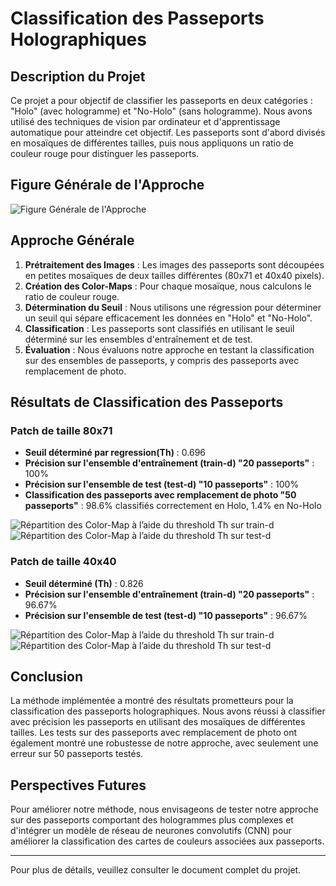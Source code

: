# Classification des Passeports Holographiques

## Description du Projet

Ce projet a pour objectif de classifier les passeports en deux catégories : "Holo" (avec hologramme) et "No-Holo" (sans hologramme). Nous avons utilisé des techniques de vision par ordinateur et d'apprentissage automatique pour atteindre cet objectif. Les passeports sont d'abord divisés en mosaïques de différentes tailles, puis nous appliquons un ratio de couleur rouge pour distinguer les passeports.

## Figure Générale de l'Approche

![Figure Générale de l'Approche](path/to/figure_general.png)


## Approche Générale

1. **Prétraitement des Images** : Les images des passeports sont découpées en petites mosaïques de deux tailles différentes (80x71 et 40x40 pixels).
2. **Création des Color-Maps** : Pour chaque mosaïque, nous calculons le ratio de couleur rouge.
3. **Détermination du Seuil** : Nous utilisons une régression pour déterminer un seuil qui sépare efficacement les données en "Holo" et "No-Holo".
4. **Classification** : Les passeports sont classifiés en utilisant le seuil déterminé sur les ensembles d'entraînement et de test.
5. **Évaluation** : Nous évaluons notre approche en testant la classification sur des ensembles de passeports, y compris des passeports avec remplacement de photo.


## Résultats de Classification des Passeports

### Patch de taille 80x71

- **Seuil déterminé par regression(Th)** : 0.696
- **Précision sur l'ensemble d'entraînement (train-d) "20 passeports"** : 100%
- **Précision sur l'ensemble de test (test-d) "10 passeports"** : 100%
- **Classification des passeports avec remplacement de photo "50 passeports"** : 98.6% classifiés correctement en Holo, 1.4% en No-Holo

![Répartition des Color-Map à l’aide du threshold Th sur train-d](path/to/figure_train_d_80x71.png)
![Répartition des Color-Map à l’aide du threshold Th sur test-d](path/to/figure_test_d_80x71.png)

### Patch de taille 40x40

- **Seuil déterminé (Th)** : 0.826
- **Précision sur l'ensemble d'entraînement (train-d) "20 passeports"** : 96.67%
- **Précision sur l'ensemble de test (test-d) "10 passeports"** : 96.67%

![Répartition des Color-Map à l’aide du threshold Th sur train-d](path/to/figure_train_d_40x40.png)
![Répartition des Color-Map à l’aide du threshold Th sur test-d](path/to/figure_test_d_40x40.png)

## Conclusion

La méthode implémentée a montré des résultats prometteurs pour la classification des passeports holographiques. Nous avons réussi à classifier avec précision les passeports en utilisant des mosaïques de différentes tailles. Les tests sur des passeports avec remplacement de photo ont également montré une robustesse de notre approche, avec seulement une erreur sur 50 passeports testés.

## Perspectives Futures

Pour améliorer notre méthode, nous envisageons de tester notre approche sur des passeports comportant des hologrammes plus complexes et d'intégrer un modèle de réseau de neurones convolutifs (CNN) pour améliorer la classification des cartes de couleurs associées aux passeports.

---

Pour plus de détails, veuillez consulter le document complet du projet.

